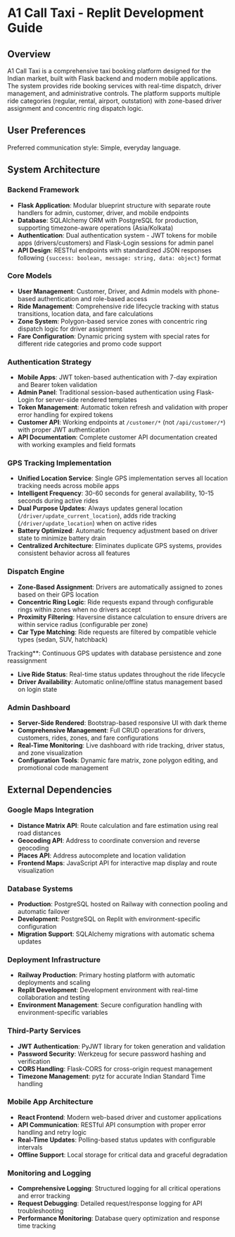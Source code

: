 # A1 Call Taxi - Replit Development Guide

## Overview

A1 Call Taxi is a comprehensive taxi booking platform designed for the Indian market, built with Flask backend and modern mobile applications. The system provides ride booking services with real-time dispatch, driver management, and administrative controls. The platform supports multiple ride categories (regular, rental, airport, outstation) with zone-based driver assignment and concentric ring dispatch logic.

## User Preferences

Preferred communication style: Simple, everyday language.

## System Architecture

### Backend Framework
- **Flask Application**: Modular blueprint structure with separate route handlers for admin, customer, driver, and mobile endpoints
- **Database**: SQLAlchemy ORM with PostgreSQL for production, supporting timezone-aware operations (Asia/Kolkata)
- **Authentication**: Dual authentication system - JWT tokens for mobile apps (drivers/customers) and Flask-Login sessions for admin panel
- **API Design**: RESTful endpoints with standardized JSON responses following `{success: boolean, message: string, data: object}` format

### Core Models
- **User Management**: Customer, Driver, and Admin models with phone-based authentication and role-based access
- **Ride Management**: Comprehensive ride lifecycle tracking with status transitions, location data, and fare calculations
- **Zone System**: Polygon-based service zones with concentric ring dispatch logic for driver assignment
- **Fare Configuration**: Dynamic pricing system with special rates for different ride categories and promo code support

### Authentication Strategy
- **Mobile Apps**: JWT token-based authentication with 7-day expiration and Bearer token validation
- **Admin Panel**: Traditional session-based authentication using Flask-Login for server-side rendered templates
- **Token Management**: Automatic token refresh and validation with proper error handling for expired tokens
- **Customer API**: Working endpoints at `/customer/*` (not `/api/customer/*`) with proper JWT authentication
- **API Documentation**: Complete customer API documentation created with working examples and field formats

### GPS Tracking Implementation
- **Unified Location Service**: Single GPS implementation serves all location tracking needs across mobile apps
- **Intelligent Frequency**: 30-60 seconds for general availability, 10-15 seconds during active rides
- **Dual Purpose Updates**: Always updates general location (`/driver/update_current_location`), adds ride tracking (`/driver/update_location`) when on active rides
- **Battery Optimized**: Automatic frequency adjustment based on driver state to minimize battery drain
- **Centralized Architecture**: Eliminates duplicate GPS systems, provides consistent behavior across all features

### Dispatch Engine
- **Zone-Based Assignment**: Drivers are automatically assigned to zones based on their GPS location
- **Concentric Ring Logic**: Ride requests expand through configurable rings within zones when no drivers accept
- **Proximity Filtering**: Haversine distance calculation to ensure drivers are within service radius (configurable per zone)
- **Car Type Matching**: Ride requests are filtered by compatible vehicle types (sedan, SUV, hatchback)

 Tracking**: Continuous GPS updates with database persistence and zone reassignment
- **Live Ride Status**: Real-time status updates throughout the ride lifecycle
- **Driver Availability**: Automatic online/offline status management based on login state

### Admin Dashboard
- **Server-Side Rendered**: Bootstrap-based responsive UI with dark theme
- **Comprehensive Management**: Full CRUD operations for drivers, customers, rides, zones, and fare configurations
- **Real-Time Monitoring**: Live dashboard with ride tracking, driver status, and zone visualization
- **Configuration Tools**: Dynamic fare matrix, zone polygon editing, and promotional code management

## External Dependencies

### Google Maps Integration
- **Distance Matrix API**: Route calculation and fare estimation using real road distances
- **Geocoding API**: Address to coordinate conversion and reverse geocoding
- **Places API**: Address autocomplete and location validation
- **Frontend Maps**: JavaScript API for interactive map display and route visualization

### Database Systems
- **Production**: PostgreSQL hosted on Railway with connection pooling and automatic failover
- **Development**: PostgreSQL on Replit with environment-specific configuration
- **Migration Support**: SQLAlchemy migrations with automatic schema updates

### Deployment Infrastructure
- **Railway Production**: Primary hosting platform with automatic deployments and scaling
- **Replit Development**: Development environment with real-time collaboration and testing
- **Environment Management**: Secure configuration handling with environment-specific variables

### Third-Party Services
- **JWT Authentication**: PyJWT library for token generation and validation
- **Password Security**: Werkzeug for secure password hashing and verification
- **CORS Handling**: Flask-CORS for cross-origin request management
- **Timezone Management**: pytz for accurate Indian Standard Time handling

### Mobile App Architecture
- **React Frontend**: Modern web-based driver and customer applications
- **API Communication**: RESTful API consumption with proper error handling and retry logic
- **Real-Time Updates**: Polling-based status updates with configurable intervals
- **Offline Support**: Local storage for critical data and graceful degradation

### Monitoring and Logging
- **Comprehensive Logging**: Structured logging for all critical operations and error tracking
- **Request Debugging**: Detailed request/response logging for API troubleshooting
- **Performance Monitoring**: Database query optimization and response time tracking